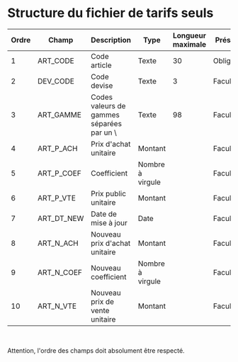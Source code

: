 # Structure du fichier de tarifs seuls










| Ordre | Champ        | Description                               | Type            | Longueur maximale | Présence    |
|-------|--------------|-------------------------------------------|-----------------|-------------------|-------------|
| 1     | ART_CODE     | Code article                              | Texte           | 30                | Obligatoire |
| 2     | DEV_CODE     | Code devise                               | Texte           | 3                 | Facultatif  |
| 3     | ART_GAMME    | Codes valeurs de gammes séparées par un \ | Texte           | 98                | Facultatif  |
| 4     | ART_P_ACH    | Prix d'achat unitaire                      | Montant         |                   | Facultatif  |
| 5     | ART_P_COEF   | Coefficient                               | Nombre à virgule |                   | Facultatif  |
| 6     | ART_P_VTE    | Prix public unitaire                       | Montant         |                   | Facultatif  |
| 7     | ART_DT_NEW   | Date de mise à jour                        | Date            |                   | Facultatif  |
| 8     | ART_N_ACH    | Nouveau prix d'achat unitaire              | Montant         |                   | Facultatif  |
| 9     | ART_N_COEF   | Nouveau coefficient                        | Nombre à virgule |                   | Facultatif  |
| 10    | ART_N_VTE    | Nouveau prix de vente unitaire             | Montant         |                   | Facultatif  |


 


Attention, l'ordre des champs doit absolument être respecté.


